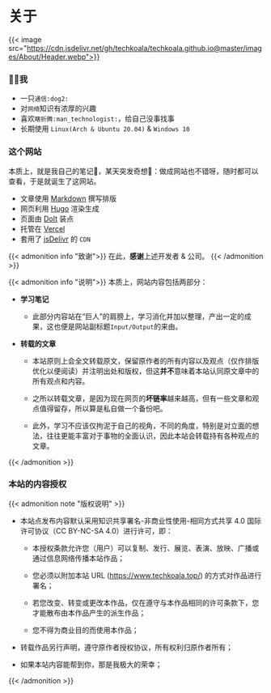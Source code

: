 # 关于


{{< image src="https://cdn.jsdelivr.net/gh/techkoala/techkoala.github.io@master/images/About/Header.webp">}}

### :man_shrugging:我

- 一只`通信:dog2:`
- 对`网络`知识有浓厚的兴趣
- 喜欢`瞎折腾:man_technologist:`，给自己没事找事
- 长期使用 `Linux(Arch & Ubuntu 20.04)` & `Windows 10`

### 这个网站

本质上，就是我自己的笔记:notebook_with_decorative_cover:，某天突发奇想:thought_balloon:：做成网站也不错呀，随时都可以查看，于是就诞生了这网站。

- 文章使用 [Markdown](https://zh.wikipedia.org/zh-hans/Markdown) 撰写排版
- 网页利用 [Hugo](https://gohugo.io/) 渲染生成
- 页面由 [DoIt](https://github.com/HEIGE-PCloud/DoIt) 装点
- 托管在 [Vercel](https://vercel.com)
- 套用了 [jsDelivr](https://www.jsdelivr.com/) 的 `CDN`

{{< admonition info "致谢">}}
在此，**感谢**上述开发者 & 公司。
{{< /admonition >}}

{{< admonition info "说明">}}
本质上，网站内容包括两部分：

- **学习笔记**

  - 此部分内容站在“巨人”的肩膀上，学习消化并加以整理，产出一定的成果，这也便是网站副标题`Input/Output`的来由。

- **转载的文章**

  - 本站原则上会全文转载原文，保留原作者的所有内容以及观点（仅作排版优化以便阅读）并注明出处和版权，但这**并不**意味着本站认同原文章中的所有观点和内容。

  - 之所以转载文章，是因为现在网页的**坏链率**越来越高，但有一些文章和观点值得留存，所以算是私自做一个备份吧。

  - 此外，学习不应该仅拘泥于自己的视角，不同的角度，特别是对立面的想法，往往更能丰富对于事物的全面认识，因此本站会转载持有各种观点的文章。

{{< /admonition >}}

### 本站的内容授权

{{< admonition note "版权说明" >}}

- 本站点发布内容默认采用知识共享署名-非商业性使用-相同方式共享 4.0 国际许可协议（CC BY-NC-SA 4.0）进行许可，即：

  - 本授权条款允许您（用户）可以复制、发行、展览、表演、放映、广播或通过信息网络传播本站作品；

  - 您必须以附加本站 URL (https://www.techkoala.top/) 的方式对作品进行署名；

  - 若您改变、转变或更改本作品，仅在遵守与本作品相同的许可条款下，您才能散布由本作品产生的派生作品；

  - 您不得为商业目的而使用本作品；

- 转载作品另行声明，遵守原作者授权协议，所有权利归原作者所有；

- 如果本站内容能帮到你，那是我极大的荣幸；

{{< /admonition >}}

